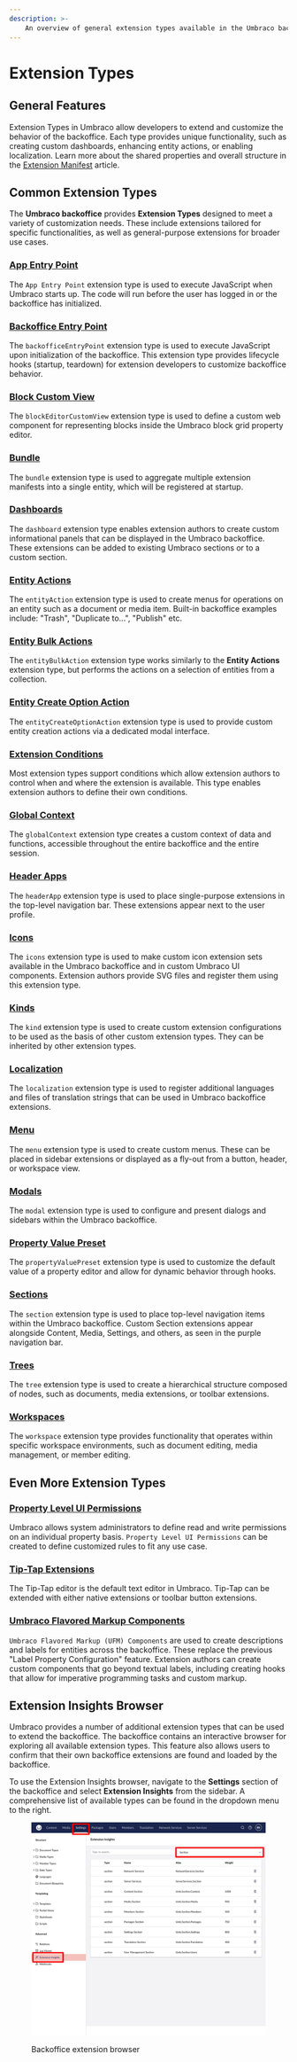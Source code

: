```yaml
---
description: >-
    An overview of general extension types available in the Umbraco backoffice.
---
```


# Extension Types

## General Features

Extension Types in Umbraco allow developers to extend and customize the behavior of the backoffice. Each type provides unique functionality, such as creating custom dashboards, enhancing entity actions, or enabling localization. Learn more about the shared properties and overall structure in the [Extension Manifest](../extension-registry/extension-manifest.md) article.

## Common Extension Types

The **Umbraco backoffice** provides **Extension Types** designed to meet a variety of customization needs. These include extensions tailored for specific functionalities, as well as general-purpose extensions for broader use cases.

### [App Entry Point](app-entry-point.md)

The `App Entry Point` extension type is used to execute JavaScript when Umbraco starts up. The code will run before the user has logged in or the backoffice has initialized.

### [Backoffice Entry Point](backoffice-entry-point.md)

The `backofficeEntryPoint` extension type is used to execute JavaScript upon initialization of the backoffice. This extension type provides lifecycle hooks (startup, teardown) for extension developers to customize backoffice behavior.

### [Block Custom View](block-custom-view.md)

The `blockEditorCustomView` extension type is used to define a custom web component for representing blocks inside the Umbraco block grid property editor.

### [Bundle](bundle.md)

The `bundle` extension type is used to aggregate multiple extension manifests into a single entity, which will be registered at startup.

### [Dashboards](dashboard.md)

The `dashboard` extension type enables extension authors to create custom informational panels that can be displayed in the Umbraco backoffice. These extensions can be added to existing Umbraco sections or to a custom section.

### [Entity Actions](entity-actions.md)

The `entityAction` extension type is used to create menus for operations on an entity such as a document or media item. Built-in backoffice examples include: "Trash", "Duplicate to...", "Publish" etc.

### [Entity Bulk Actions](entity-bulk-actions.md)

The `entityBulkAction` extension type works similarly to the **Entity Actions** extension type, but performs the actions on a selection of entities from a collection.

### [Entity Create Option Action](entity-create-option-action.md)

The `entityCreateOptionAction` extension type is used to provide custom entity creation actions via a dedicated modal interface.

### [Extension Conditions](condition.md)

Most extension types support conditions which allow extension authors to control when and where the extension is available. This type enables extension authors to define their own conditions.

### [Global Context](global-context.md)

The `globalContext` extension type creates a custom context of data and functions, accessible throughout the entire backoffice and the entire session.

### [Header Apps](header-apps.md)

The `headerApp` extension type is used to place single-purpose extensions in the top-level navigation bar. These extensions appear next to the user profile.

### [Icons](icons.md)

The `icons` extension type is used to make custom icon extension sets available in the Umbraco backoffice and in custom Umbraco UI components. Extension authors provide SVG files and register them using this extension type.

### [Kinds](kind.md)

The `kind` extension type is used to create custom extension configurations to be used as the basis of other custom extension types. They can be inherited by other extension types.

### [Localization](localization.md)

The `localization` extension type is used to register additional languages and files of translation strings that can be used in Umbraco backoffice extensions.

### [Menu](menu.md)

The `menu` extension type is used to create custom menus. These can be placed in sidebar extensions or displayed as a fly-out from a button, header, or workspace view.

### [Modals](modals/README.md)

The `modal` extension type is used to configure and present dialogs and sidebars within the Umbraco backoffice.

### [Property Value Preset](property-value-preset.md)

The `propertyValuePreset` extension type is used to customize the default value of a property editor and allow for dynamic behavior through hooks.

### [Sections](sections/README.md)

The `section` extension type is used to place top-level navigation items within the Umbraco backoffice. Custom Section extensions appear alongside Content, Media, Settings, and others, as seen in the purple navigation bar.

### [Trees](tree.md)

The `tree` extension type is used to create a hierarchical structure composed of nodes, such as documents, media extensions, or toolbar extensions.

### [Workspaces](workspaces/README.md)

The `workspace` extension type provides functionality that operates within specific workspace environments, such as document editing, media management, or member editing.

## Even More Extension Types

### [Property Level UI Permissions](../../property-level-ui-permissions.md)

Umbraco allows system administrators to define read and write permissions on an individual property basis. `Property Level UI Permissions` can be created to define customized rules to fit any use case.

### [Tip-Tap Extensions](../../../fundamentals/backoffice/property-editors/built-in-umbraco-property-editors/rich-text-editor/extensions.md)

The Tip-Tap editor is the default text editor in Umbraco. Tip-Tap can be extended with either native extensions or toolbar button extensions.

### [Umbraco Flavored Markup Components](../../../reference/umbraco-flavored-markdown.md)

`Umbraco Flavored Markup (UFM) Components` are used to create descriptions and labels for entities across the backoffice. These replace the previous "Label Property Configuration" feature. Extension authors can create custom components that go beyond textual labels, including creating hooks that allow for imperative programming tasks and custom markup.

## Extension Insights Browser

Umbraco provides a number of additional extension types that can be used to extend the backoffice. The backoffice contains an interactive browser for exploring all available extension types. This feature also allows users to confirm that their own backoffice extensions are found and loaded by the backoffice.

To use the Extension Insights browser, navigate to the **Settings** section of the backoffice and select **Extension Insights** from the sidebar. A comprehensive list of available types can be found in the dropdown menu to the right.

<figure><img src="../../../.gitbook/assets/extension-types-backoffice-browser.png" alt=""><figcaption><p>Backoffice extension browser</p></figcaption></figure>

